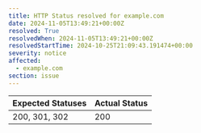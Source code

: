 ```yaml
---
title: HTTP Status resolved for example.com
date: 2024-11-05T13:49:21+00:00Z
resolved: True
resolvedWhen: 2024-11-05T13:49:21+00:00Z
resolvedStartTime: 2024-10-25T21:09:43.191474+00:00
severity: notice
affected:
  - example.com
section: issue
---
```


| Expected Statuses | Actual Status  |
|-------------------|----------------|
| 200, 301, 302 | 200 |

